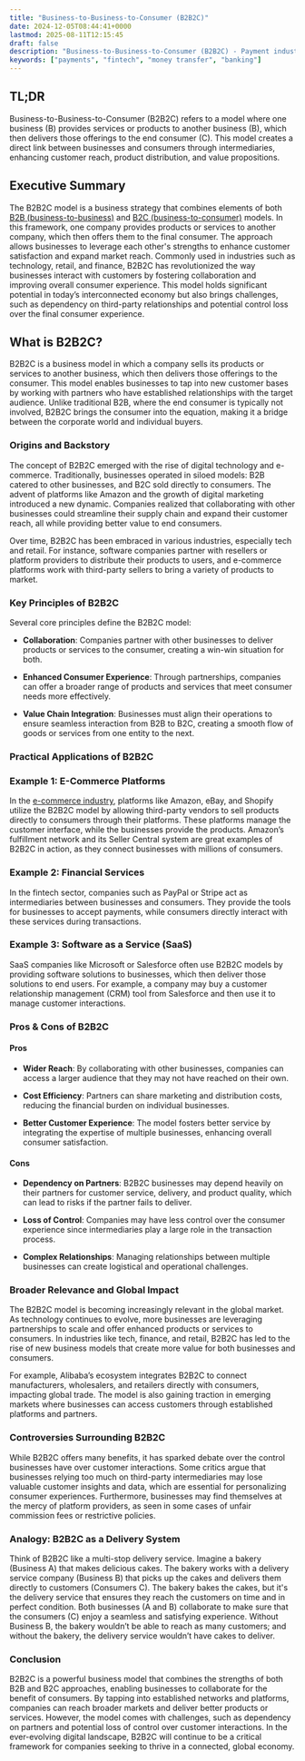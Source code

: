 ```yaml
---
title: "Business-to-Business-to-Consumer (B2B2C)"
date: 2024-12-05T08:44:41+0000
lastmod: 2025-08-11T12:15:45
draft: false
description: "Business-to-Business-to-Consumer (B2B2C) - Payment industry knowledge and insights"
keywords: ["payments", "fintech", "money transfer", "banking"]
---
```


## TL;DR

Business-to-Business-to-Consumer (B2B2C) refers to a model where one business (B) provides services or products to another business (B), which then delivers those offerings to the end consumer (C). This model creates a direct link between businesses and consumers through intermediaries, enhancing customer reach, product distribution, and value propositions.

## Executive Summary

The B2B2C model is a business strategy that combines elements of both [B2B (business-to-business)](https://faisalkhanllc.xyz/resources/payments-wiki/b/business-to-business-b2b/) and [B2C (business-to-consumer)](https://faisalkhanllc.xyz/resources/payments-wiki/b/business-to-consumer-b2c/) models. In this framework, one company provides products or services to another company, which then offers them to the final consumer. The approach allows businesses to leverage each other's strengths to enhance customer satisfaction and expand market reach. Commonly used in industries such as technology, retail, and finance, B2B2C has revolutionized the way businesses interact with customers by fostering collaboration and improving overall consumer experience. This model holds significant potential in today’s interconnected economy but also brings challenges, such as dependency on third-party relationships and potential control loss over the final consumer experience.

## What is B2B2C?

B2B2C is a business model in which a company sells its products or services to another business, which then delivers those offerings to the consumer. This model enables businesses to tap into new customer bases by working with partners who have established relationships with the target audience. Unlike traditional B2B, where the end consumer is typically not involved, B2B2C brings the consumer into the equation, making it a bridge between the corporate world and individual buyers.

### Origins and Backstory

The concept of B2B2C emerged with the rise of digital technology and e-commerce. Traditionally, businesses operated in siloed models: B2B catered to other businesses, and B2C sold directly to consumers. The advent of platforms like Amazon and the growth of digital marketing introduced a new dynamic. Companies realized that collaborating with other businesses could streamline their supply chain and expand their customer reach, all while providing better value to end consumers.

Over time, B2B2C has been embraced in various industries, especially tech and retail. For instance, software companies partner with resellers or platform providers to distribute their products to users, and e-commerce platforms work with third-party sellers to bring a variety of products to market.

### Key Principles of B2B2C

Several core principles define the B2B2C model:

- **Collaboration**: Companies partner with other businesses to deliver products or services to the consumer, creating a win-win situation for both.

- **Enhanced Consumer Experience**: Through partnerships, companies can offer a broader range of products and services that meet consumer needs more effectively.

- **Value Chain Integration**: Businesses must align their operations to ensure seamless interaction from B2B to B2C, creating a smooth flow of goods or services from one entity to the next.

### Practical Applications of B2B2C

### Example 1: E-Commerce Platforms

In the [e-commerce industry](https://faisalkhanllc.xyz/resources/payments-wiki/e/e-commerce/), platforms like Amazon, eBay, and Shopify utilize the B2B2C model by allowing third-party vendors to sell products directly to consumers through their platforms. These platforms manage the customer interface, while the businesses provide the products. Amazon’s fulfillment network and its Seller Central system are great examples of B2B2C in action, as they connect businesses with millions of consumers.

### Example 2: Financial Services

In the fintech sector, companies such as PayPal or Stripe act as intermediaries between businesses and consumers. They provide the tools for businesses to accept payments, while consumers directly interact with these services during transactions.

### Example 3: Software as a Service (SaaS)

SaaS companies like Microsoft or Salesforce often use B2B2C models by providing software solutions to businesses, which then deliver those solutions to end users. For example, a company may buy a customer relationship management (CRM) tool from Salesforce and then use it to manage customer interactions.

### Pros & Cons of B2B2C

#### Pros

- **Wider Reach**: By collaborating with other businesses, companies can access a larger audience that they may not have reached on their own.

- **Cost Efficiency**: Partners can share marketing and distribution costs, reducing the financial burden on individual businesses.

- **Better Customer Experience**: The model fosters better service by integrating the expertise of multiple businesses, enhancing overall consumer satisfaction.

#### Cons

- **Dependency on Partners**: B2B2C businesses may depend heavily on their partners for customer service, delivery, and product quality, which can lead to risks if the partner fails to deliver.

- **Loss of Control**: Companies may have less control over the consumer experience since intermediaries play a large role in the transaction process.

- **Complex Relationships**: Managing relationships between multiple businesses can create logistical and operational challenges.

### Broader Relevance and Global Impact

The B2B2C model is becoming increasingly relevant in the global market. As technology continues to evolve, more businesses are leveraging partnerships to scale and offer enhanced products or services to consumers. In industries like tech, finance, and retail, B2B2C has led to the rise of new business models that create more value for both businesses and consumers.

For example, Alibaba’s ecosystem integrates B2B2C to connect manufacturers, wholesalers, and retailers directly with consumers, impacting global trade. The model is also gaining traction in emerging markets where businesses can access customers through established platforms and partners.

### Controversies Surrounding B2B2C

While B2B2C offers many benefits, it has sparked debate over the control businesses have over customer interactions. Some critics argue that businesses relying too much on third-party intermediaries may lose valuable customer insights and data, which are essential for personalizing consumer experiences. Furthermore, businesses may find themselves at the mercy of platform providers, as seen in some cases of unfair commission fees or restrictive policies.

### Analogy: B2B2C as a Delivery System

Think of B2B2C like a multi-stop delivery service. Imagine a bakery (Business A) that makes delicious cakes. The bakery works with a delivery service company (Business B) that picks up the cakes and delivers them directly to customers (Consumers C). The bakery bakes the cakes, but it's the delivery service that ensures they reach the customers on time and in perfect condition. Both businesses (A and B) collaborate to make sure that the consumers (C) enjoy a seamless and satisfying experience. Without Business B, the bakery wouldn’t be able to reach as many customers; and without the bakery, the delivery service wouldn’t have cakes to deliver.

### Conclusion

B2B2C is a powerful business model that combines the strengths of both B2B and B2C approaches, enabling businesses to collaborate for the benefit of consumers. By tapping into established networks and platforms, companies can reach broader markets and deliver better products or services. However, the model comes with challenges, such as dependency on partners and potential loss of control over customer interactions. In the ever-evolving digital landscape, B2B2C will continue to be a critical framework for companies seeking to thrive in a connected, global economy.